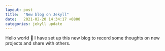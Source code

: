 ```yaml
---
layout: post
title:  "New blog on Jekyll"
date:   2021-02-20 14:34:17 +0800
categories: jekyll update
---
```

Hello world 👋 I have set up this new blog to record some thoughts on new projects and share with others.
